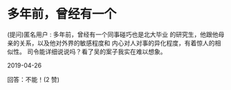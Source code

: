 # 多年前，曾经有一个

(提问)匿名用户 : 多年前，曾经有一个同事碰巧也是北大毕业 的研究生，他跟他母亲的关系，以及他对外界的敏感程度和 内心对人对事的异化程度，有着惊人的相似性。 司令能详细说说吗？看了吴的案子我实在难以想象。

2019-04-26

回答：不能！(2 赞)